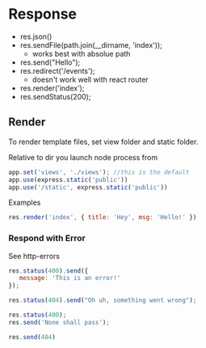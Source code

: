 # Response

- res.json()
- res.sendFile(path.join(__dirname, 'index')); 
  - works best with absolue path
- res.send("Hello");
- res.redirect('/events'); 
  - doesn't work well with react router
- res.render('index');
- res.sendStatus(200);

## Render

To render template files, set view folder and static folder.

Relative to dir you launch node process from

```js
app.set('views', './views'); //this is the default 
app.use(express.static('public'))
app.use('/static', express.static('public'))
```

Examples

```javascript
res.render('index', { title: 'Hey', msg: 'Hello!' })
```

### Respond with Error

See http-errors

```js
res.status(400).send({
   message: 'This is an error!'
});

res.status(404).send("Oh uh, something went wrong");

res.status(400);
res.send('None shall pass');

res.send(404)
```